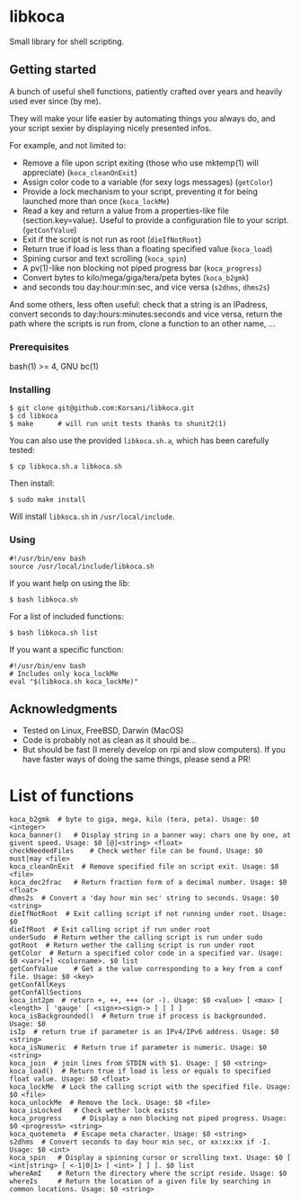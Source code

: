 # libkoca

Small library for shell scripting.

## Getting started

A bunch of useful shell functions, patiently crafted over years and heavily used ever since (by me).

They will make your life easier by automating things you always do, and your script sexier by displaying nicely presented infos.

For example, and not limited to:

* Remove a file upon script exiting (those who use mktemp(1) will appreciate) (`koca_cleanOnExit`)
* Assign color code to a variable (for sexy logs messages) (`getColor`)
* Provide a lock mechanism to your script, preventing it for being launched more than once (`koca_lockMe`)
* Read a key and return a value from a properties-like file (section.key=value). Useful to provide a configuration file to your script. (`getConfValue`)
* Exit if the script is not run as root (`dieIfNotRoot`)
* Return true if load is less than a floating specified value (`koca_load`)
* Spining cursor and text scrolling (`koca_spin`)
* A pv(1)-like non blocking not piped progress bar (`koca_progress`)
* Convert bytes to kilo/mega/giga/tera/peta bytes (`koca_b2gmk`)
* and seconds tou day:hour:min:sec, and vice versa (`s2dhms`, `dhms2s`)

And some others, less often useful: check that a string is an IPadress, convert seconds to day:hours:minutes:seconds and vice versa, return the path where the scripts is run from, clone a function to an other name, ...


### Prerequisites

bash(1) >= 4, GNU bc(1)

### Installing

	$ git clone git@github.com:Korsani/libkoca.git
	$ cd libkoca
	$ make		# will run unit tests thanks to shunit2(1)

You can also use the provided `libkoca.sh.a`, which has been carefully tested:

	$ cp libkoca.sh.a libkoca.sh

Then install:

	$ sudo make install

Will install `libkoca.sh` in `/usr/local/include`.

### Using

```
#!/usr/bin/env bash
source /usr/local/include/libkoca.sh
```
If you want help on using the lib:

	$ bash libkoca.sh

For a list of included functions:

	$ bash libkoca.sh list

If you want a specific function:

	#!/usr/bin/env bash
	# Includes only koca_lockMe
	eval "$(libkoca.sh koca_lockMe)"

## Acknowledgments

* Tested on Linux, FreeBSD, Darwin (MacOS)
* Code is probably not as clean as it should be...
* But should be fast (I merely develop on rpi and slow computers). If you have faster ways of doing the same things, please send a PR!

# List of functions

```
koca_b2gmk 	# byte to giga, mega, kilo (tera, peta). Usage: $0 <integer>
koca_banner() 	# Display string in a banner way: chars one by one, at givent speed. Usage: $0 [@]<string> <float>
checkNeededFiles 	# Check wether file can be found. Usage: $0 must|may <file>
koca_cleanOnExit  # Remove specified file on script exit. Usage: $0 <file>
koca_dec2frac 	# Return fraction form of a decimal number. Usage: $0 <float>
dhms2s 	# Convert a 'day hour min sec' string to seconds. Usage: $0 <string>
dieIfNotRoot  # Exit calling script if not running under root. Usage: $0
dieIfRoot  # Exit calling script if run under root
underSudo  # Return wether the calling script is run under sudo
gotRoot  # Return wether the calling script is run under root
getColor  # Return a specified color code in a specified var. Usage: $0 <var>[+] <colorname>. $0 list
getConfValue 	# Get a the value corresponding to a key from a conf file. Usage: $0 <key>
getConfAllKeys 
getConfAllSections 
koca_int2pm  # return +, ++, +++ (or -). Usage: $0 <value> [ <max> [ <length> [ 'gauge' [ <sign+><sign-> ] ] ] ]
koca_isBackgrounded()  # Return true if process is backgrounded. Usage: $0
isIp  # return true if parameter is an IPv4/IPv6 address. Usage: $0 <string>
koca_isNumeric  # Return true if parameter is numeric. Usage: $0 <string>
koca_join  # join lines from STDIN with $1. Usage: | $0 <string>
koca_load()  # Return true if load is less or equals to specified float value. Usage: $0 <float>
koca_lockMe  # Lock the calling script with the specified file. Usage: $0 <file>
koca_unlockMe  # Remove the lock. Usage: $0 <file>
koca_isLocked 	# Check wether lock exists
koca_progress     # Display a non blocking not piped progress. Usage: $0 <progress%> <string>
koca_quotemeta  # Escape meta character. Usage: $0 <string>
s2dhms 	# Convert seconds to day hour min sec, or xx:xx:xx if -I. Usage: $0 <int>
koca_spin 	# Display a spinning cursor or scrolling text. Usage: $0 [ <int|string> [ <-1|0|1> [ <int> ] ] ]. $0 list
whereAmI 	# Return the directory where the script reside. Usage: $0
whereIs 	# Return the location of a given file by searching in common locations. Usage: $0 <string>
```
